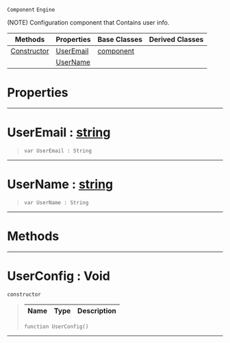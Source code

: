  `Component` `Engine`



(NOTE) Configuration component that Contains user info.

|Methods|Properties|Base Classes|Derived Classes|
|---|---|---|---|
|[ Constructor](https://github.com/ZilchEngine/ZilchDocs/blob/master/code_reference/class_reference/userconfig.markdown#userconfig-void)|[ UserEmail](https://github.com/ZilchEngine/ZilchDocs/blob/master/code_reference/class_reference/userconfig.markdown#useremail-zero-engine-do)|[component](https://github.com/ZilchEngine/ZilchDocs/blob/master/code_reference/class_reference/component.markdown)| |
| |[ UserName](https://github.com/ZilchEngine/ZilchDocs/blob/master/code_reference/class_reference/userconfig.markdown#username-zero-engine-doc)| | |


 #  Properties


---  
 #  UserEmail : [string](https://github.com/ZilchEngine/ZilchDocs/blob/master/code_reference/nada_base_types/string.markdown)

> 
> ``` lang=cpp, name=Nada
> var UserEmail : String


---  
 #  UserName : [string](https://github.com/ZilchEngine/ZilchDocs/blob/master/code_reference/nada_base_types/string.markdown)

> 
> ``` lang=cpp, name=Nada
> var UserName : String


---  
 #  Methods


---  
 #  UserConfig : Void

 `constructor`

> 
> |Name|Type|Description|
> |---|---|---|
> ``` lang=cpp, name=Nada
> function UserConfig()
> ``` 


---  
 

 
